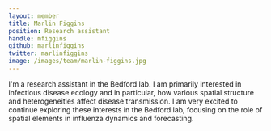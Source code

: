 ```yaml
---
layout: member
title: Marlin Figgins
position: Research assistant
handle: mfiggins
github: marlinfiggins
twitter: marlinfiggins
image: /images/team/marlin-figgins.jpg
---
```


I'm a research assistant in the Bedford lab. I am primarily interested in infectious disease ecology and in particular, how various spatial structure and heterogeneities affect disease transmission. I am very excited to continue exploring these interests in the Bedford lab, focusing on the role of spatial elements in influenza dynamics and forecasting.
